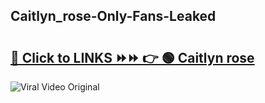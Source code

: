 
 ## Caitlyn_rose-Only-Fans-Leaked

# <h2><a href="https://clipsfans.com/Caitlyn_rose&ref=git">🔗 Click to LINKS ⏩⏩ 👉 🟢 Caitlyn rose </a></h2>

<a href="https://clipsfans.com/Caitlyn_rose&ref=git" rel="nofollow" data-target="animated-image.originalLink"><img src="https://i.ibb.co.com/xMMVF88/686577567.gif" alt="Viral Video Original" style="max-width: 100%; display: inline-block;" data-target="animated-image.originalImage"></a>
